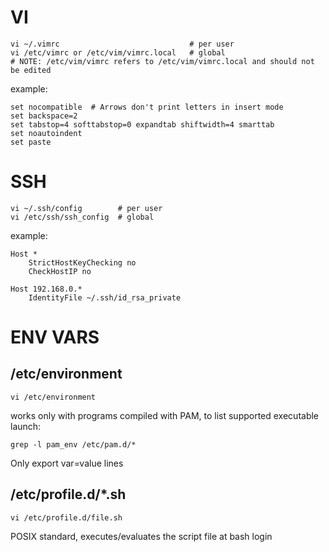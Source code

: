 # VI
  
    vi ~/.vimrc                             # per user
    vi /etc/vimrc or /etc/vim/vimrc.local   # global
    # NOTE: /etc/vim/vimrc refers to /etc/vim/vimrc.local and should not be edited
example:  

    set nocompatible  # Arrows don't print letters in insert mode
    set backspace=2
    set tabstop=4 softtabstop=0 expandtab shiftwidth=4 smarttab
    set noautoindent
    set paste
    
# SSH

    vi ~/.ssh/config        # per user
    vi /etc/ssh/ssh_config  # global
example:  

    Host *
        StrictHostKeyChecking no
        CheckHostIP no
    
    Host 192.168.0.*
        IdentityFile ~/.ssh/id_rsa_private
      
# ENV VARS

## /etc/environment

    vi /etc/environment

works only with programs compiled with PAM, to list supported executable launch:
    
    grep -l pam_env /etc/pam.d/*

Only export var=value lines

## /etc/profile.d/\*.sh

    vi /etc/profile.d/file.sh
    
POSIX standard, executes/evaluates the script file at bash login


    
